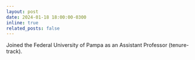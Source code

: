 ```yaml
---
layout: post
date: 2024-01-18 18:00:00-0300
inline: true
related_posts: false
---
```


Joined the Federal University of Pampa as an Assistant Professor (tenure-track).
